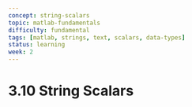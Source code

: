 ```yaml
---
concept: string-scalars
topic: matlab-fundamentals
difficulty: fundamental
tags: [matlab, strings, text, scalars, data-types]
status: learning
week: 2
---
```


# 3.10 String Scalars

